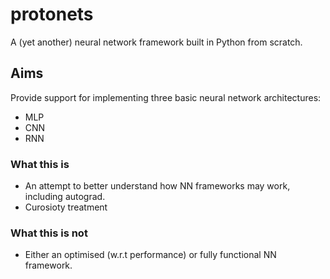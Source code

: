 # protonets

A (yet another) neural network framework built in Python from scratch.

## Aims
Provide support for implementing three basic neural network architectures:
- MLP
- CNN
- RNN

### What this is
- An attempt to better understand how NN frameworks may work, including autograd.
- Curosioty treatment
  
### What this is not
- Either an optimised (w.r.t performance) or fully functional NN framework.
